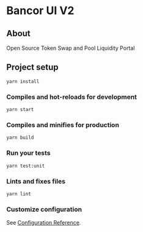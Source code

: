 
# Bancor UI V2

## About
Open Source Token Swap and Pool Liquidity Portal

## Project setup

```
yarn install
```

### Compiles and hot-reloads for development

```
yarn start
```

### Compiles and minifies for production

```
yarn build
```

### Run your tests

```
yarn test:unit
```

### Lints and fixes files

```
yarn lint
```

### Customize configuration

See [Configuration Reference](https://cli.vuejs.org/config/).
